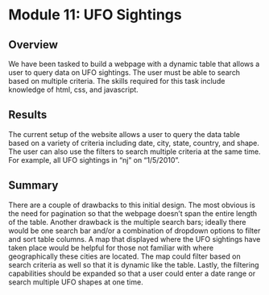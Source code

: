 # Module 11: UFO Sightings

## Overview
We have been tasked to build a webpage with a dynamic table that allows a user to query data on UFO sightings. The user must be able to search based on multiple criteria. The skills required for this task include knowledge of html, css, and javascript. 

## Results
The current setup of the website allows a user to query the data table based on a variety of criteria including date, city, state, country, and shape. The user can also use the filters to search multiple criteria at the same time. For example, all UFO sightings in “nj” on “1/5/2010”.

## Summary
There are a couple of drawbacks to this initial design. The most obvious is the need for pagination so that the webpage doesn’t span the entire length of the table. Another drawback is the multiple search bars; ideally there would be one search bar and/or a combination of dropdown options to filter and sort table columns. A map that displayed where the UFO sightings have taken place would be helpful for those not familiar with where geographically these cities are located. The map could filter based on search criteria as well so that it is dynamic like the table. Lastly, the filtering capabilities should be expanded so that a user could enter a date range or search multiple UFO shapes at one time.
